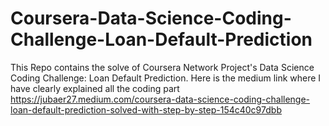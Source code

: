 # Coursera-Data-Science-Coding-Challenge-Loan-Default-Prediction
This Repo contains the solve of Coursera Network Project's Data Science Coding Challenge: Loan Default Prediction. Here is the medium link where I have clearly explained all the coding part https://jubaer27.medium.com/coursera-data-science-coding-challenge-loan-default-prediction-solved-with-step-by-step-154c40c97dbb
